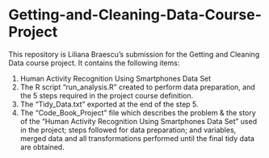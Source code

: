 # Getting-and-Cleaning-Data-Course-Project

This repository is Liliana Braescu’s submission for the Getting and Cleaning Data course project. 
It contains the following items:

1.	Human Activity Recognition Using Smartphones Data Set
2.	The R script “run_analysis.R” created to perform data preparation, and the 5 steps required in the project course definition.
3.	The “Tidy_Data.txt” exported at the end of the step 5.
4.	The “Code_Book_Project” file which describes the problem & the story of the “Human Activity Recognition Using Smartphones Data Set” used in the project; steps followed for data preparation; and variables, merged data and all transformations performed until the final tidy data are obtained. 
